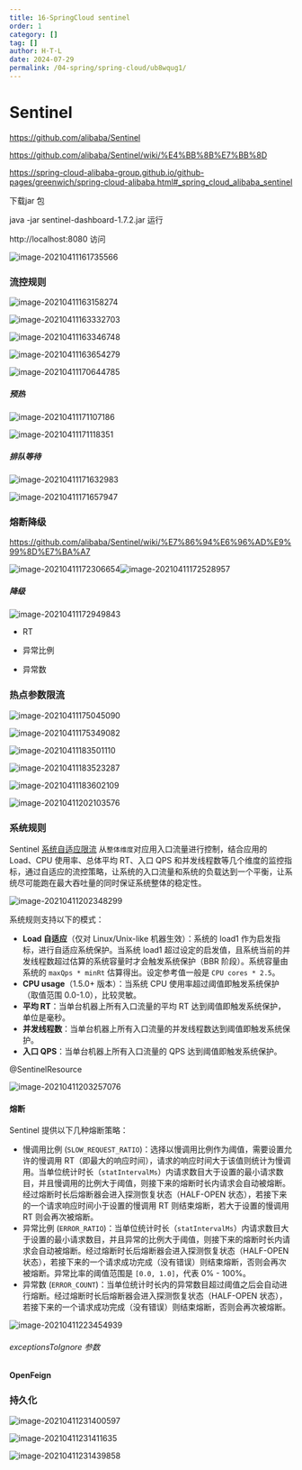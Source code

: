 ```yaml
---
title: 16-SpringCloud sentinel
order: 1
category: []
tag: []
author: H·T·L
date: 2024-07-29
permalink: /04-spring/spring-cloud/ub8wqug1/
---
```

# Sentinel



https://github.com/alibaba/Sentinel

https://github.com/alibaba/Sentinel/wiki/%E4%BB%8B%E7%BB%8D

https://spring-cloud-alibaba-group.github.io/github-pages/greenwich/spring-cloud-alibaba.html#_spring_cloud_alibaba_sentinel

下载jar 包

java -jar sentinel-dashboard-1.7.2.jar  运行

http://localhost:8080  访问

![image-20210411161735566](img/image-20210411161735566.png)

### 流控规则

![image-20210411163158274](img/image-20210411163158274.png)

![image-20210411163332703](img/image-20210411163332703.png)

![image-20210411163346748](img/image-20210411163346748.png)

![image-20210411163654279](img/image-20210411163654279.png)

![image-20210411170644785](img/image-20210411170644785.png)

##### 预热

![image-20210411171107186](img/image-20210411171107186.png)

![image-20210411171118351](img/image-20210411171118351.png)

##### 排队等待

![image-20210411171632983](img/image-20210411171632983.png)

![image-20210411171657947](img/image-20210411171657947.png)

### 熔断降级

https://github.com/alibaba/Sentinel/wiki/%E7%86%94%E6%96%AD%E9%99%8D%E7%BA%A7

![image-20210411172306654](img/image-20210411172306654.png)![image-20210411172528957](img/image-20210411172528957.png)

##### 降级

![image-20210411172949843](img/image-20210411172949843.png)

- RT

- 异常比例

- 异常数

### 热点参数限流

![image-20210411175045090](img/image-20210411175045090.png)

![image-20210411175349082](img/image-20210411175349082.png)

![image-20210411183501110](img/image-20210411183501110.png)

 ![image-20210411183523287](img/image-20210411183523287.png)

![image-20210411183602109](img/image-20210411183602109.png)

![image-20210411202103576](img/image-20210411202103576.png)

### 系统规则

Sentinel  <u>系统自适应限流</u> 从`整体维度`对应用入口流量进行控制，结合应用的 Load、CPU 使用率、总体平均 RT、入口 QPS 和并发线程数等几个维度的监控指标，通过自适应的流控策略，让系统的入口流量和系统的负载达到一个平衡，让系统尽可能跑在最大吞吐量的同时保证系统整体的稳定性。

![image-20210411202348299](img/image-20210411202348299.png)

系统规则支持以下的模式：

- **Load 自适应**（仅对 Linux/Unix-like 机器生效）：系统的 load1 作为启发指标，进行自适应系统保护。当系统 load1 超过设定的启发值，且系统当前的并发线程数超过估算的系统容量时才会触发系统保护（BBR 阶段）。系统容量由系统的 `maxQps * minRt` 估算得出。设定参考值一般是 `CPU cores * 2.5`。
- **CPU usage**（1.5.0+ 版本）：当系统 CPU 使用率超过阈值即触发系统保护（取值范围 0.0-1.0），比较灵敏。
- **平均 RT**：当单台机器上所有入口流量的平均 RT 达到阈值即触发系统保护，单位是毫秒。
- **并发线程数**：当单台机器上所有入口流量的并发线程数达到阈值即触发系统保护。
- **入口 QPS**：当单台机器上所有入口流量的 QPS 达到阈值即触发系统保护。





@SentinelResource

![image-20210411203257076](img/image-20210411203257076.png)

#### 熔断

Sentinel 提供以下几种熔断策略：

- 慢调用比例 (`SLOW_REQUEST_RATIO`)：选择以慢调用比例作为阈值，需要设置允许的慢调用 RT（即最大的响应时间），请求的响应时间大于该值则统计为慢调用。当单位统计时长（`statIntervalMs`）内请求数目大于设置的最小请求数目，并且慢调用的比例大于阈值，则接下来的熔断时长内请求会自动被熔断。经过熔断时长后熔断器会进入探测恢复状态（HALF-OPEN 状态），若接下来的一个请求响应时间小于设置的慢调用 RT 则结束熔断，若大于设置的慢调用 RT 则会再次被熔断。
- 异常比例 (`ERROR_RATIO`)：当单位统计时长（`statIntervalMs`）内请求数目大于设置的最小请求数目，并且异常的比例大于阈值，则接下来的熔断时长内请求会自动被熔断。经过熔断时长后熔断器会进入探测恢复状态（HALF-OPEN 状态），若接下来的一个请求成功完成（没有错误）则结束熔断，否则会再次被熔断。异常比率的阈值范围是 `[0.0, 1.0]`，代表 0% - 100%。
- 异常数 (`ERROR_COUNT`)：当单位统计时长内的异常数目超过阈值之后会自动进行熔断。经过熔断时长后熔断器会进入探测恢复状态（HALF-OPEN 状态），若接下来的一个请求成功完成（没有错误）则结束熔断，否则会再次被熔断。



![image-20210411223454939](img/image-20210411223454939.png)

###### exceptionsToIgnore 参数



#### OpenFeign





### 持久化

![image-20210411231400597](img/image-20210411231400597.png)

![image-20210411231411635](img/image-20210411231411635.png)

![image-20210411231439858](img/image-20210411231439858.png)







